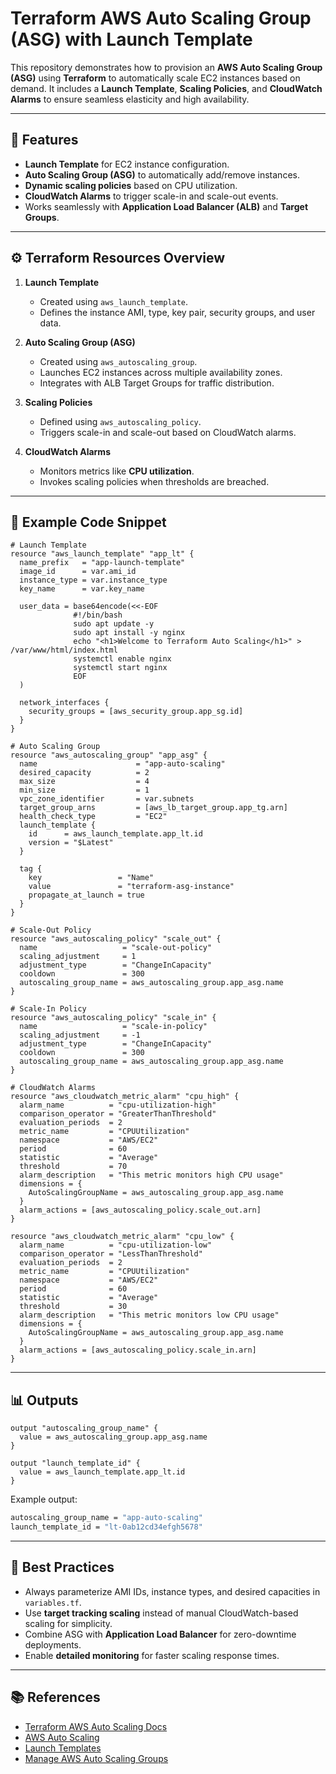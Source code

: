 # Terraform AWS Auto Scaling Group (ASG) with Launch Template

This repository demonstrates how to provision an **AWS Auto Scaling Group (ASG)** using **Terraform** to automatically scale EC2 instances based on demand.
It includes a **Launch Template**, **Scaling Policies**, and **CloudWatch Alarms** to ensure seamless elasticity and high availability.

---

## 🚀 Features

* **Launch Template** for EC2 instance configuration.
* **Auto Scaling Group (ASG)** to automatically add/remove instances.
* **Dynamic scaling policies** based on CPU utilization.
* **CloudWatch Alarms** to trigger scale-in and scale-out events.
* Works seamlessly with **Application Load Balancer (ALB)** and **Target Groups**.

---

## ⚙️ Terraform Resources Overview

1. **Launch Template**

   * Created using `aws_launch_template`.
   * Defines the instance AMI, type, key pair, security groups, and user data.

2. **Auto Scaling Group (ASG)**

   * Created using `aws_autoscaling_group`.
   * Launches EC2 instances across multiple availability zones.
   * Integrates with ALB Target Groups for traffic distribution.

3. **Scaling Policies**

   * Defined using `aws_autoscaling_policy`.
   * Triggers scale-in and scale-out based on CloudWatch alarms.

4. **CloudWatch Alarms**

   * Monitors metrics like **CPU utilization**.
   * Invokes scaling policies when thresholds are breached.

---

## 📝 Example Code Snippet

```hcl
# Launch Template
resource "aws_launch_template" "app_lt" {
  name_prefix   = "app-launch-template"
  image_id      = var.ami_id
  instance_type = var.instance_type
  key_name      = var.key_name

  user_data = base64encode(<<-EOF
              #!/bin/bash
              sudo apt update -y
              sudo apt install -y nginx
              echo "<h1>Welcome to Terraform Auto Scaling</h1>" > /var/www/html/index.html
              systemctl enable nginx
              systemctl start nginx
              EOF
  )

  network_interfaces {
    security_groups = [aws_security_group.app_sg.id]
  }
}

# Auto Scaling Group
resource "aws_autoscaling_group" "app_asg" {
  name                      = "app-auto-scaling"
  desired_capacity          = 2
  max_size                  = 4
  min_size                  = 1
  vpc_zone_identifier       = var.subnets
  target_group_arns         = [aws_lb_target_group.app_tg.arn]
  health_check_type         = "EC2"
  launch_template {
    id      = aws_launch_template.app_lt.id
    version = "$Latest"
  }

  tag {
    key                 = "Name"
    value               = "terraform-asg-instance"
    propagate_at_launch = true
  }
}

# Scale-Out Policy
resource "aws_autoscaling_policy" "scale_out" {
  name                   = "scale-out-policy"
  scaling_adjustment     = 1
  adjustment_type        = "ChangeInCapacity"
  cooldown               = 300
  autoscaling_group_name = aws_autoscaling_group.app_asg.name
}

# Scale-In Policy
resource "aws_autoscaling_policy" "scale_in" {
  name                   = "scale-in-policy"
  scaling_adjustment     = -1
  adjustment_type        = "ChangeInCapacity"
  cooldown               = 300
  autoscaling_group_name = aws_autoscaling_group.app_asg.name
}

# CloudWatch Alarms
resource "aws_cloudwatch_metric_alarm" "cpu_high" {
  alarm_name          = "cpu-utilization-high"
  comparison_operator = "GreaterThanThreshold"
  evaluation_periods  = 2
  metric_name         = "CPUUtilization"
  namespace           = "AWS/EC2"
  period              = 60
  statistic           = "Average"
  threshold           = 70
  alarm_description   = "This metric monitors high CPU usage"
  dimensions = {
    AutoScalingGroupName = aws_autoscaling_group.app_asg.name
  }
  alarm_actions = [aws_autoscaling_policy.scale_out.arn]
}

resource "aws_cloudwatch_metric_alarm" "cpu_low" {
  alarm_name          = "cpu-utilization-low"
  comparison_operator = "LessThanThreshold"
  evaluation_periods  = 2
  metric_name         = "CPUUtilization"
  namespace           = "AWS/EC2"
  period              = 60
  statistic           = "Average"
  threshold           = 30
  alarm_description   = "This metric monitors low CPU usage"
  dimensions = {
    AutoScalingGroupName = aws_autoscaling_group.app_asg.name
  }
  alarm_actions = [aws_autoscaling_policy.scale_in.arn]
}
```

---

## 📊 Outputs

```hcl
output "autoscaling_group_name" {
  value = aws_autoscaling_group.app_asg.name
}

output "launch_template_id" {
  value = aws_launch_template.app_lt.id
}
```

Example output:

```bash
autoscaling_group_name = "app-auto-scaling"
launch_template_id = "lt-0ab12cd34efgh5678"
```
---

## 🌱 Best Practices

* Always parameterize AMI IDs, instance types, and desired capacities in `variables.tf`.
* Use **target tracking scaling** instead of manual CloudWatch-based scaling for simplicity.
* Combine ASG with **Application Load Balancer** for zero-downtime deployments.
* Enable **detailed monitoring** for faster scaling response times.

---

## 📚 References

* [Terraform AWS Auto Scaling Docs](https://registry.terraform.io/providers/hashicorp/aws/latest/docs/resources/autoscaling_group)
* [AWS Auto Scaling](https://docs.aws.amazon.com/autoscaling/)
* [Launch Templates](https://docs.aws.amazon.com/autoscaling/ec2/userguide/LaunchTemplates.html)
* [Manage AWS Auto Scaling Groups](https://developer.hashicorp.com/terraform/tutorials/aws/aws-asg)


